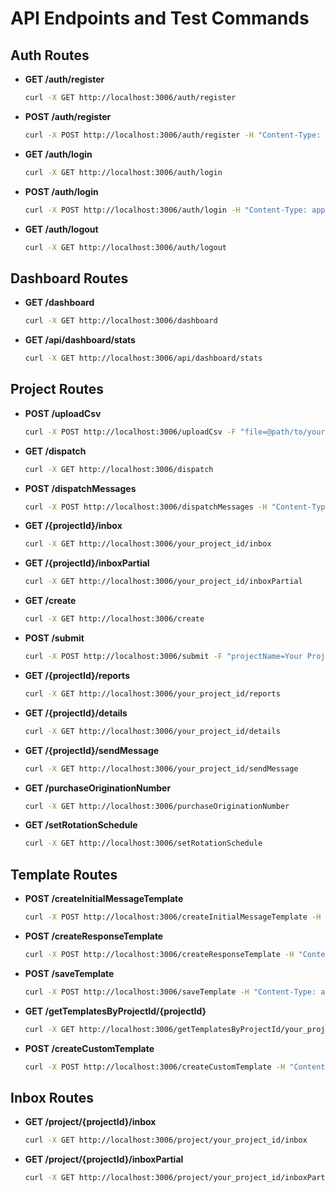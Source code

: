 # API Endpoints and Test Commands

## Auth Routes
- **GET /auth/register**
  ```sh
  curl -X GET http://localhost:3006/auth/register
  ```

- **POST /auth/register**
  ```sh
  curl -X POST http://localhost:3006/auth/register -H "Content-Type: application/json" -d '{"username": "testuser", "password": "testpassword"}'
  ```

- **GET /auth/login**
  ```sh
  curl -X GET http://localhost:3006/auth/login
  ```

- **POST /auth/login**
  ```sh
  curl -X POST http://localhost:3006/auth/login -H "Content-Type: application/json" -d '{"username": "testuser", "password": "testpassword"}'
  ```

- **GET /auth/logout**
  ```sh
  curl -X GET http://localhost:3006/auth/logout
  ```

## Dashboard Routes
- **GET /dashboard**
  ```sh
  curl -X GET http://localhost:3006/dashboard
  ```

- **GET /api/dashboard/stats**
  ```sh
  curl -X GET http://localhost:3006/api/dashboard/stats
  ```

## Project Routes
- **POST /uploadCsv**
  ```sh
  curl -X POST http://localhost:3006/uploadCsv -F "file=@path/to/your/file.csv" -F "projectId=your_project_id"
  ```

- **GET /dispatch**
  ```sh
  curl -X GET http://localhost:3006/dispatch
  ```

- **POST /dispatchMessages**
  ```sh
  curl -X POST http://localhost:3006/dispatchMessages -H "Content-Type: application/json" -d '{"projectId": "your_project_id", "messageTemplateId": "your_template_id", "message": "Your message content"}'
  ```

- **GET /{projectId}/inbox**
  ```sh
  curl -X GET http://localhost:3006/your_project_id/inbox
  ```

- **GET /{projectId}/inboxPartial**
  ```sh
  curl -X GET http://localhost:3006/your_project_id/inboxPartial
  ```

- **GET /create**
  ```sh
  curl -X GET http://localhost:3006/create
  ```

- **POST /submit**
  ```sh
  curl -X POST http://localhost:3006/submit -F "projectName=Your Project Name" -F "originationNumber=Your Origination Number" -F "rotationSchedule=Your Rotation Schedule" -F "file=@path/to/your/file.csv"
  ```

- **GET /{projectId}/reports**
  ```sh
  curl -X GET http://localhost:3006/your_project_id/reports
  ```

- **GET /{projectId}/details**
  ```sh
  curl -X GET http://localhost:3006/your_project_id/details
  ```

- **GET /{projectId}/sendMessage**
  ```sh
  curl -X GET http://localhost:3006/your_project_id/sendMessage
  ```

- **GET /purchaseOriginationNumber**
  ```sh
  curl -X GET http://localhost:3006/purchaseOriginationNumber
  ```

- **GET /setRotationSchedule**
  ```sh
  curl -X GET http://localhost:3006/setRotationSchedule
  ```

## Template Routes
- **POST /createInitialMessageTemplate**
  ```sh
  curl -X POST http://localhost:3006/createInitialMessageTemplate -H "Content-Type: application/json" -d '{"content": "Your message content", "projectId": "your_project_id"}'
  ```

- **POST /createResponseTemplate**
  ```sh
  curl -X POST http://localhost:3006/createResponseTemplate -H "Content-Type: application/json" -d '{"content": "Your message content", "projectId": "your_project_id"}'
  ```

- **POST /saveTemplate**
  ```sh
  curl -X POST http://localhost:3006/saveTemplate -H "Content-Type: application/json" -d '{"content": "Your message content", "projectId": "your_project_id", "type": "initial"}'
  ```

- **GET /getTemplatesByProjectId/{projectId}**
  ```sh
  curl -X GET http://localhost:3006/getTemplatesByProjectId/your_project_id
  ```

- **POST /createCustomTemplate**
  ```sh
  curl -X POST http://localhost:3006/createCustomTemplate -H "Content-Type: application/json" -d '{"projectId": "your_project_id", "blocks": [{"type": "greeting", "content": ["Hello", "World"]}, {"type": "message", "content": ["How are you?"]]}'
  ```

## Inbox Routes
- **GET /project/{projectId}/inbox**
  ```sh
  curl -X GET http://localhost:3006/project/your_project_id/inbox
  ```

- **GET /project/{projectId}/inboxPartial**
  ```sh
  curl -X GET http://localhost:3006/project/your_project_id/inboxPartial
